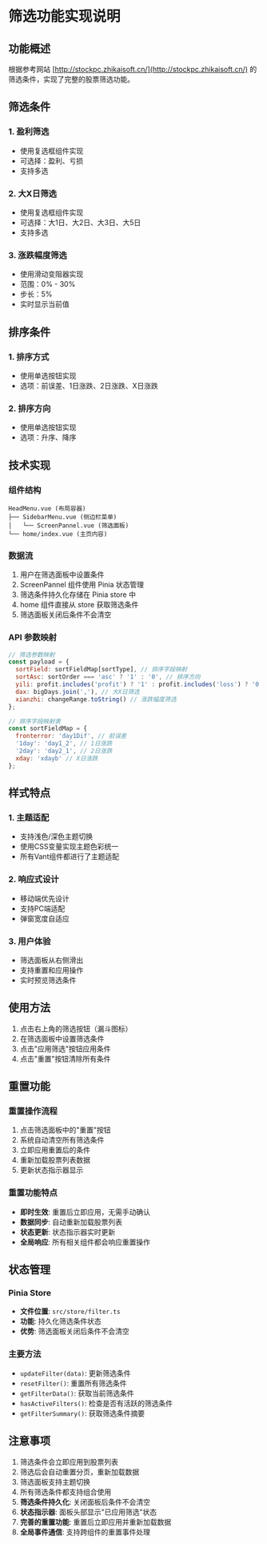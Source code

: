 # 筛选功能实现说明

## 功能概述

根据参考网站 [http://stockpc.zhikaisoft.cn/](http://stockpc.zhikaisoft.cn/) 的筛选条件，实现了完整的股票筛选功能。

## 筛选条件

### 1. 盈利筛选

- 使用复选框组件实现
- 可选择：盈利、亏损
- 支持多选

### 2. 大X日筛选

- 使用复选框组件实现
- 可选择：大1日、大2日、大3日、大5日
- 支持多选

### 3. 涨跌幅度筛选

- 使用滑动变阻器实现
- 范围：0% - 30%
- 步长：5%
- 实时显示当前值

## 排序条件

### 1. 排序方式

- 使用单选按钮实现
- 选项：前误差、1日涨跌、2日涨跌、X日涨跌

### 2. 排序方向

- 使用单选按钮实现
- 选项：升序、降序

## 技术实现

### 组件结构

```
HeadMenu.vue (布局容器)
├── SidebarMenu.vue (侧边栏菜单)
│   └── ScreenPannel.vue (筛选面板)
└── home/index.vue (主页内容)
```

### 数据流

1. 用户在筛选面板中设置条件
2. ScreenPannel 组件使用 Pinia 状态管理
3. 筛选条件持久化存储在 Pinia store 中
4. home 组件直接从 store 获取筛选条件
5. 筛选面板关闭后条件不会清空

### API 参数映射

```javascript
// 筛选参数映射
const payload = {
  sortField: sortFieldMap[sortType], // 排序字段映射
  sortAsc: sortOrder === 'asc' ? '1' : '0', // 排序方向
  yili: profit.includes('profit') ? '1' : profit.includes('loss') ? '0' : '', // 盈利筛选
  dax: bigDays.join(','), // 大X日筛选
  xianzhi: changeRange.toString() // 涨跌幅度筛选
};

// 排序字段映射表
const sortFieldMap = {
  fronterror: 'day1Dif', // 前误差
  '1day': 'day1_2', // 1日涨跌
  '2day': 'day2_1', // 2日涨跌
  xday: 'xdayb' // X日涨跌
};
```

## 样式特点

### 1. 主题适配

- 支持浅色/深色主题切换
- 使用CSS变量实现主题色彩统一
- 所有Vant组件都进行了主题适配

### 2. 响应式设计

- 移动端优先设计
- 支持PC端适配
- 弹窗宽度自适应

### 3. 用户体验

- 筛选面板从右侧滑出
- 支持重置和应用操作
- 实时预览筛选条件

## 使用方法

1. 点击右上角的筛选按钮（漏斗图标）
2. 在筛选面板中设置筛选条件
3. 点击"应用筛选"按钮应用条件
4. 点击"重置"按钮清除所有条件

## 重置功能

### 重置操作流程

1. 点击筛选面板中的"重置"按钮
2. 系统自动清空所有筛选条件
3. 立即应用重置后的条件
4. 重新加载股票列表数据
5. 更新状态指示器显示

### 重置功能特点

- **即时生效**: 重置后立即应用，无需手动确认
- **数据同步**: 自动重新加载股票列表
- **状态更新**: 状态指示器实时更新
- **全局响应**: 所有相关组件都会响应重置操作

## 状态管理

### Pinia Store

- **文件位置**: `src/store/filter.ts`
- **功能**: 持久化筛选条件状态
- **优势**: 筛选面板关闭后条件不会清空

### 主要方法

- `updateFilter(data)`: 更新筛选条件
- `resetFilter()`: 重置所有筛选条件
- `getFilterData()`: 获取当前筛选条件
- `hasActiveFilters()`: 检查是否有活跃的筛选条件
- `getFilterSummary()`: 获取筛选条件摘要

## 注意事项

1. 筛选条件会立即应用到股票列表
2. 筛选后会自动重置分页，重新加载数据
3. 筛选面板支持主题切换
4. 所有筛选条件都支持组合使用
5. **筛选条件持久化**: 关闭面板后条件不会清空
6. **状态指示器**: 面板头部显示"已应用筛选"状态
7. **完善的重置功能**: 重置后立即应用并重新加载数据
8. **全局事件通信**: 支持跨组件的重置事件处理
